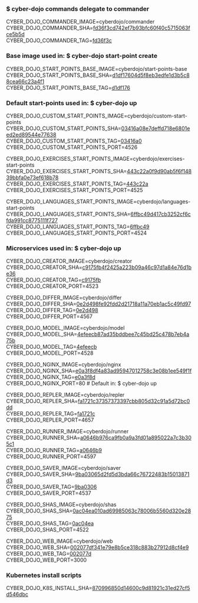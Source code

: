 ### $ cyber-dojo commands delegate to commander

CYBER_DOJO_COMMANDER_IMAGE=cyberdojo/commander  
CYBER_DOJO_COMMANDER_SHA=[fd36f3cd742ef7b93bfc60f40c5715063fce5b5d](https://github.com/cyber-dojo/commander/commit/fd36f3cd742ef7b93bfc60f40c5715063fce5b5d)  
CYBER_DOJO_COMMANDER_TAG=[fd36f3c](https://hub.docker.com/layers/cyberdojo/commander/fd36f3c/images/sha256-c8f6e57cf1a5e765810b5a875385c5e4f6c1cba9832d56cee927e1e9f32dc66e)  

### Base image used in: $ cyber-dojo start-point create

CYBER_DOJO_START_POINTS_BASE_IMAGE=cyberdojo/start-points-base  
CYBER_DOJO_START_POINTS_BASE_SHA=[d1df17604d5f8eb3edfe1d3b5c88cea66c23a4f1](https://github.com/cyber-dojo/start-points-base/commit/d1df17604d5f8eb3edfe1d3b5c88cea66c23a4f1)  
CYBER_DOJO_START_POINTS_BASE_TAG=[d1df176](https://hub.docker.com/layers/cyberdojo/start-points-base/d1df176/images/sha256-553d041c186b9fc5711ed06f56d163687d9c5d3dd982a53d6656c821a8f1b773)  

### Default start-points used in: $ cyber-dojo up

CYBER_DOJO_CUSTOM_START_POINTS_IMAGE=cyberdojo/custom-start-points  
CYBER_DOJO_CUSTOM_START_POINTS_SHA=[03416a08e7deffd718e6801eed2ed89544e77638](https://github.com/cyber-dojo/custom-start-points/commit/03416a08e7deffd718e6801eed2ed89544e77638)  
CYBER_DOJO_CUSTOM_START_POINTS_TAG=[03416a0](https://hub.docker.com/layers/cyberdojo/custom-start-points/03416a0/images/sha256-11646fb2489624c8928d51ac99229e4f675454e1de235f8deb2328997ec74fc2)  
CYBER_DOJO_CUSTOM_START_POINTS_PORT=4526

CYBER_DOJO_EXERCISES_START_POINTS_IMAGE=cyberdojo/exercises-start-points  
CYBER_DOJO_EXERCISES_START_POINTS_SHA=[443c22a0f9d90ab5f6f14839bbfa0e73ef618b78](https://github.com/cyber-dojo/exercises-start-points/commit/443c22a0f9d90ab5f6f14839bbfa0e73ef618b78)  
CYBER_DOJO_EXERCISES_START_POINTS_TAG=[443c22a](https://hub.docker.com/layers/cyberdojo/exercises-start-points/443c22a/images/sha256-c9c3f35c6555be0c10450a0ce80edb69dbf49b80b2458bd1baec3c015d5aaeca)  
CYBER_DOJO_EXERCISES_START_POINTS_PORT=4525

CYBER_DOJO_LANGUAGES_START_POINTS_IMAGE=cyberdojo/languages-start-points  
CYBER_DOJO_LANGUAGES_START_POINTS_SHA=[6ffbc49d417cb3252cf6cfda991cc8775111f727](https://github.com/cyber-dojo/languages-start-points/commit/6ffbc49d417cb3252cf6cfda991cc8775111f727)  
CYBER_DOJO_LANGUAGES_START_POINTS_TAG=[6ffbc49](https://hub.docker.com/layers/cyberdojo/languages-start-points/6ffbc49/images/sha256-421e0d281b4e6458ac4609d21c9d040527a40aa86ef2fb1fd4cfd55789a57540)  
CYBER_DOJO_LANGUAGES_START_POINTS_PORT=4524

### Microservices used in: $ cyber-dojo up

CYBER_DOJO_CREATOR_IMAGE=cyberdojo/creator  
CYBER_DOJO_CREATOR_SHA=[c9175fb4f2425a223b09a46c97d1a84e76d1be36](https://github.com/cyber-dojo/creator/commit/c9175fb4f2425a223b09a46c97d1a84e76d1be36)  
CYBER_DOJO_CREATOR_TAG=[c9175fb](https://hub.docker.com/layers/cyberdojo/creator/c9175fb/images/sha256-d3012e36b55bbe06c03f7ab4409d4deec7cd520a53a2b592763dac160457f8cc)  
CYBER_DOJO_CREATOR_PORT=4523

CYBER_DOJO_DIFFER_IMAGE=cyberdojo/differ  
CYBER_DOJO_DIFFER_SHA=[0e2d498fe92fdd2d21718a11a70eb1ac5c49fd97](https://github.com/cyber-dojo/differ/commit/0e2d498fe92fdd2d21718a11a70eb1ac5c49fd97)  
CYBER_DOJO_DIFFER_TAG=[0e2d498](https://hub.docker.com/layers/cyberdojo/differ/0e2d498/images/sha256-a6c02ffb186efb3bb720dbd8093a7dc3e985fa0033e9b61d888db0a76d125474)  
CYBER_DOJO_DIFFER_PORT=4567

CYBER_DOJO_MODEL_IMAGE=cyberdojo/model  
CYBER_DOJO_MODEL_SHA=[4efeecb87ad35bddbee7c45bd25c478b7eb4a75b](https://github.com/cyber-dojo/model/commit/4efeecb87ad35bddbee7c45bd25c478b7eb4a75b)  
CYBER_DOJO_MODEL_TAG=[4efeecb](https://hub.docker.com/layers/cyberdojo/model/4efeecb/images/sha256-0e9c806480c82a21726be034fabf06af4f281713f4ba75aab931e0dc342a4bd1)  
CYBER_DOJO_MODEL_PORT=4528

CYBER_DOJO_NGINX_IMAGE=cyberdojo/nginx  
CYBER_DOJO_NGINX_SHA=[e0a3f8df4a83ad95947012758c3e08b1ee549f1f](https://github.com/cyber-dojo/nginx/commit/e0a3f8df4a83ad95947012758c3e08b1ee549f1f)  
CYBER_DOJO_NGINX_TAG=[e0a3f8d](https://hub.docker.com/layers/cyberdojo/nginx/e0a3f8d/images/sha256-d887befdd753b3bc9a12a9a96b992e363e82241a8772e759c97f5f904ec27c3a)  
CYBER_DOJO_NGINX_PORT=80 # Default in: $ cyber-dojo up

CYBER_DOJO_REPLER_IMAGE=cyberdojo/repler  
CYBER_DOJO_REPLER_SHA=[fa1721c37357373397cbb805d32c91a5d72bc0dd](https://github.com/cyber-dojo/repler/commit/fa1721c37357373397cbb805d32c91a5d72bc0dd)  
CYBER_DOJO_REPLER_TAG=[fa1721c](https://hub.docker.com/layers/cyberdojo/repler/fa1721c/images/sha256-0467b1ffb64e69fc9df3db0ef2f0fe50ff3c458c0ad0d9172541cad9e9184059)  
CYBER_DOJO_REPLER_PORT=4657

CYBER_DOJO_RUNNER_IMAGE=cyberdojo/runner  
CYBER_DOJO_RUNNER_SHA=[a0646b976ca9fb0a9a3fd01a895022a7c3b305c1](https://github.com/cyber-dojo/runner/commit/a0646b976ca9fb0a9a3fd01a895022a7c3b305c1)  
CYBER_DOJO_RUNNER_TAG=[a0646b9](https://hub.docker.com/layers/cyberdojo/runner/a0646b9/images/sha256-d59c33c3dd521cc9564c38aa684ced516055235d6d4f3f31e60302625f09d167)  
CYBER_DOJO_RUNNER_PORT=4597

CYBER_DOJO_SAVER_IMAGE=cyberdojo/saver  
CYBER_DOJO_SAVER_SHA=[9ba03065d2fd5d3bda66c76722483b15013871d3](https://github.com/cyber-dojo/saver/commit/9ba03065d2fd5d3bda66c76722483b15013871d3)  
CYBER_DOJO_SAVER_TAG=[9ba0306](https://hub.docker.com/layers/cyberdojo/saver/9ba0306/images/sha256-d5b4b493b96a407d46d2ca3af0bb4e9ffd225df78a5aed105224e4120b3b9814)  
CYBER_DOJO_SAVER_PORT=4537

CYBER_DOJO_SHAS_IMAGE=cyberdojo/shas  
CYBER_DOJO_SHAS_SHA=[0ac04ea010ad69985063c78006b5560d320e2875](https://github.com/cyber-dojo/shas/commit/0ac04ea010ad69985063c78006b5560d320e2875)  
CYBER_DOJO_SHAS_TAG=[0ac04ea](https://hub.docker.com/layers/cyberdojo/shas/0ac04ea/images/sha256-41320584066034656f7ad11fe995db99916f3b722f5e878fac15352a7ddf173b)  
CYBER_DOJO_SHAS_PORT=4522

CYBER_DOJO_WEB_IMAGE=cyberdojo/web  
CYBER_DOJO_WEB_SHA=[002077df341e79e8b5ce318c883b27912d8cf4e9](https://github.com/cyber-dojo/web/commit/002077df341e79e8b5ce318c883b27912d8cf4e9)  
CYBER_DOJO_WEB_TAG=[002077d](https://hub.docker.com/layers/cyberdojo/web/002077d/images/sha256-3fcd66be62921c43e69b957bb293cfdf4fe44b0137d7d6ccd1445dce95f3c54c)  
CYBER_DOJO_WEB_PORT=3000

### Kubernetes install scripts
CYBER_DOJO_K8S_INSTALL_SHA=[870996850d14600c9d81921c31ed27cf5d546dbc](https://github.com/cyber-dojo/k8s-install/commit/870996850d14600c9d81921c31ed27cf5d546dbc)  
